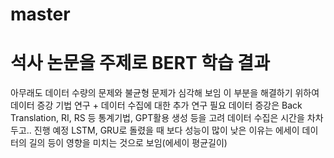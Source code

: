 # master
# 석사 논문을 주제로 BERT 학습 결과
아무래도 데이터 수량의 문제와 불균형 문제가 심각해 보임
이 부분을 해결하기 위하여 데이터 증강 기법 연구 + 데이터 수집에 대한 추가 연구 필요
데이터 증강은 Back Translation, RI, RS 등 통계기법, GPT활용 생성 등을 고려
데이터 수집은 시간을 차차 두고.. 진행 예정
 LSTM, GRU로 돌렸을 때 보다 성능이 많이 낮은 이유는 에세이 데이터의 길의 등이 영향을 미치는 것으로 보임(에세이 평균길이)
